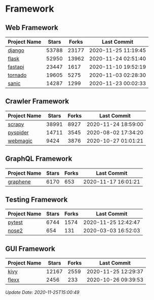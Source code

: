 # Framework

## Web Framework
| Project Name | Stars | Forks | Last Commit |
| ------------ | ----- | ----- | ----------- |
| [django](https://github.com/django/django) | 53788 | 23177 | 2020-11-25 11:19:45 |
| [flask](https://github.com/pallets/flask) | 52950 | 13962 | 2020-11-24 02:51:40 |
| [fastapi](https://github.com/tiangolo/fastapi) | 23447 | 1617 | 2020-11-10 19:52:19 |
| [tornado](https://github.com/tornadoweb/tornado) | 19605 | 5275 | 2020-11-03 02:28:30 |
| [sanic](https://github.com/huge-success/sanic) | 14287 | 1299 | 2020-11-23 00:02:33 |

## Crawler Framework
| Project Name | Stars | Forks | Last Commit |
| ------------ | ----- | ----- | ----------- |
| [scrapy](https://github.com/scrapy/scrapy) | 38991 | 8927 | 2020-11-24 18:59:00 |
| [pyspider](https://github.com/binux/pyspider) | 14711 | 3545 | 2020-08-02 17:34:20 |
| [webmagic](https://github.com/code4craft/webmagic) | 9424 | 3876 | 2020-10-27 01:01:21 |

## GraphQL Framework
| Project Name | Stars | Forks | Last Commit |
| ------------ | ----- | ----- | ----------- |
| [graphene](https://github.com/graphql-python/graphene) | 6170 | 653 | 2020-11-17 16:01:21 |

## Testing Framework
| Project Name | Stars | Forks | Last Commit |
| ------------ | ----- | ----- | ----------- |
| [pytest](https://github.com/pytest-dev/pytest) | 6744 | 1574 | 2020-11-25 12:42:47 |
| [nose2](https://github.com/nose-devs/nose2) | 654 | 131 | 2020-03-03 16:52:03 |

## GUI Framework
| Project Name | Stars | Forks | Last Commit |
| ------------ | ----- | ----- | ----------- |
| [kivy](https://github.com/kivy/kivy) | 12167 | 2559 | 2020-11-25 12:29:37 |
| [flexx](https://github.com/flexxui/flexx) | 2456 | 233 | 2020-10-26 09:39:53 |

*Update Date: 2020-11-25T15:00:49*